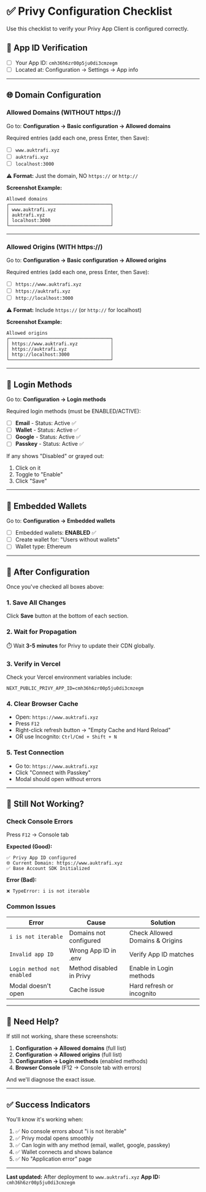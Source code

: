 # ✅ Privy Configuration Checklist

Use this checklist to verify your Privy App Client is configured correctly.

## 🎯 App ID Verification

- [ ] Your App ID: `cmh36h6zr00p5ju0di3cmzegm`
- [ ] Located at: Configuration → Settings → App info

---

## 🌐 Domain Configuration

### Allowed Domains (WITHOUT https://)

Go to: **Configuration → Basic configuration → Allowed domains**

Required entries (add each one, press Enter, then Save):

- [ ] `www.auktrafi.xyz`
- [ ] `auktrafi.xyz`
- [ ] `localhost:3000`

⚠️ **Format:** Just the domain, NO `https://` or `http://`

**Screenshot Example:**
```
Allowed domains
┌─────────────────────────────────────┐
│ www.auktrafi.xyz                    │
│ auktrafi.xyz                        │
│ localhost:3000                      │
└─────────────────────────────────────┘
```

---

### Allowed Origins (WITH https://)

Go to: **Configuration → Basic configuration → Allowed origins**

Required entries (add each one, press Enter, then Save):

- [ ] `https://www.auktrafi.xyz`
- [ ] `https://auktrafi.xyz`
- [ ] `http://localhost:3000`

⚠️ **Format:** Include `https://` (or `http://` for localhost)

**Screenshot Example:**
```
Allowed origins
┌─────────────────────────────────────┐
│ https://www.auktrafi.xyz            │
│ https://auktrafi.xyz                │
│ http://localhost:3000               │
└─────────────────────────────────────┘
```

---

## 🔐 Login Methods

Go to: **Configuration → Login methods**

Required login methods (must be ENABLED/ACTIVE):

- [ ] **Email** - Status: Active ✅
- [ ] **Wallet** - Status: Active ✅
- [ ] **Google** - Status: Active ✅
- [ ] **Passkey** - Status: Active ✅

If any shows "Disabled" or grayed out:
1. Click on it
2. Toggle to "Enable"
3. Click "Save"

---

## 💼 Embedded Wallets

Go to: **Configuration → Embedded wallets**

- [ ] Embedded wallets: **ENABLED** ✅
- [ ] Create wallet for: "Users without wallets"
- [ ] Wallet type: Ethereum

---

## 🚀 After Configuration

Once you've checked all boxes above:

### 1. Save All Changes
Click **Save** button at the bottom of each section.

### 2. Wait for Propagation
⏱️ Wait **3-5 minutes** for Privy to update their CDN globally.

### 3. Verify in Vercel
Check your Vercel environment variables include:
```
NEXT_PUBLIC_PRIVY_APP_ID=cmh36h6zr00p5ju0di3cmzegm
```

### 4. Clear Browser Cache
- Open: `https://www.auktrafi.xyz`
- Press `F12`
- Right-click refresh button → "Empty Cache and Hard Reload"
- OR use Incognito: `Ctrl/Cmd + Shift + N`

### 5. Test Connection
- Go to: `https://www.auktrafi.xyz`
- Click "Connect with Passkey"
- Modal should open without errors

---

## 🐛 Still Not Working?

### Check Console Errors

Press `F12` → Console tab

**Expected (Good):**
```
✅ Privy App ID configured
🌐 Current Domain: https://www.auktrafi.xyz
✅ Base Account SDK Initialized
```

**Error (Bad):**
```
❌ TypeError: i is not iterable
```

### Common Issues

| Error | Cause | Solution |
|-------|-------|----------|
| `i is not iterable` | Domains not configured | Check Allowed Domains & Origins |
| `Invalid app ID` | Wrong App ID in .env | Verify App ID matches |
| `Login method not enabled` | Method disabled in Privy | Enable in Login methods |
| Modal doesn't open | Cache issue | Hard refresh or incognito |

---

## 📸 Need Help?

If still not working, share these screenshots:

1. **Configuration → Allowed domains** (full list)
2. **Configuration → Allowed origins** (full list)
3. **Configuration → Login methods** (enabled methods)
4. **Browser Console** (F12 → Console tab with errors)

And we'll diagnose the exact issue.

---

## ✅ Success Indicators

You'll know it's working when:

1. ✅ No console errors about "i is not iterable"
2. ✅ Privy modal opens smoothly
3. ✅ Can login with any method (email, wallet, google, passkey)
4. ✅ Wallet connects and shows balance
5. ✅ No "Application error" page

---

**Last updated:** After deployment to `www.auktrafi.xyz`
**App ID:** `cmh36h6zr00p5ju0di3cmzegm`

